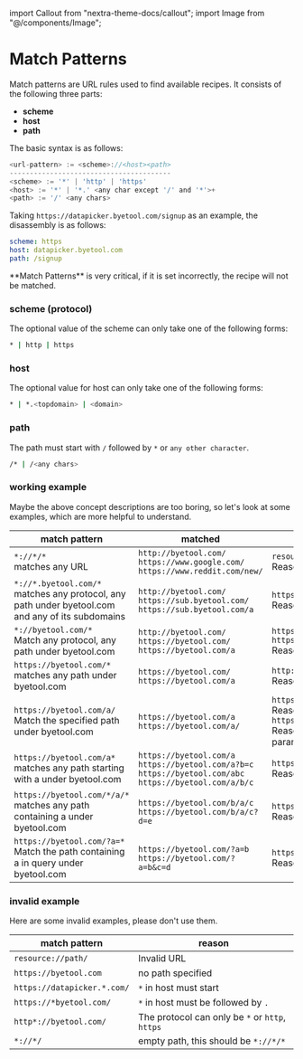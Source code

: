 import Callout from "nextra-theme-docs/callout";
import Image from "@/components/Image";

# Match Patterns

Match patterns are URL rules used to find available recipes. It consists of the following three parts:

- **scheme**
- **host**
- **path**

The basic syntax is as follows:

```js
<url-pattern> := <scheme>://<host><path>
----------------------------------------
<scheme> := '*' | 'http' | 'https'
<host> := '*' | '*.' <any char except '/' and '*'>+
<path> := '/' <any chars>
```

Taking `https://datapicker.byetool.com/signup` as an example, the disassembly is as follows:

```yaml
scheme: https
host: datapicker.byetool.com
path: /signup
```

<Callout emoji="💡">
**Match Patterns** is very critical, if it is set incorrectly, the recipe will not be matched.
</Callout>

### scheme (protocol)

The optional value of the scheme can only take one of the following forms:

```bash
* | http | https
```

### host

The optional value for host can only take one of the following forms:

```bash
* | *.<topdomain> | <domain>
```

### path

The path must start with `/` followed by `*` or `any other character`.

```bash
/* | /<any chars>
```

### working example

Maybe the above concept descriptions are too boring, so let's look at some examples, which are more helpful to understand.

| match pattern                                                                                        | matched                                                                                                               | mismatch                                                                                                          |
| ---------------------------------------------------------------------------------------------------- | --------------------------------------------------------------------------------------------------------------------- | ----------------------------------------------------------------------------------------------------------------- |
| `*://*/*`<br/>matches any URL                                                                        | `http://byetool.com/`<br/>`https://www.google.com/`<br/>`https://www.reddit.com/new/`                                 | `resource://a/b/c/`<br/>Reason: not a valid URL                                                                   |
| `*://*.byetool.com/*`<br/>matches any protocol, any path under byetool.com and any of its subdomains | `http://byetool.com/`<br/>`https://sub.byetool.com/`<br/>`https://sub.byetool.com/a`                                  | `https://www.google.com/`<br/>Reason: mismatch host                                                               |
| `*://byetool.com/*`<br/>Match any protocol, any path under byetool.com                               | `http://byetool.com/`<br/>`https://byetool.com/`<br/>`https://byetool.com/a`                                          | `https://a.byetool.com/`<br/>`https://www.google.com/`<br/>Reason: mismatch host                                  |
| `https://byetool.com/*`<br/>matches any path under byetool.com                                       | `https://byetool.com/`<br/>`https://byetool.com/a`                                                                    | `http://byetool.com/`<br/>Reason: mismatch protocol                                                               |
| `https://byetool.com/a/`<br/>Match the specified path under byetool.com                              | `https://byetool.com/a`<br/>`https://byetool.com/a/`                                                                  | `https://byetool.com/`<br/>Reason: mismatch path<br/>`https://byetool.com/a?b=c`<br/>Reason: with query parameter |
| `https://byetool.com/a*`<br/>matches any path starting with a under byetool.com                      | `https://byetool.com/a`<br/>`https://byetool.com/a?b=c`<br/>`https://byetool.com/abc`<br/>`https://byetool.com/a/b/c` | `https://byetool.com/b`<br/>Reason: mismatch path                                                                 |
| `https://byetool.com/*/a/*`<br/>matches any path containing a under byetool.com                      | `https://byetool.com/b/a/c`<br/>`https://byetool.com/b/a/c?d=e`                                                       | `https://byetool.com/b/c/d`<br/>Reason: mismatch path                                                             |
| `https://byetool.com/?a=*`<br/>Match the path containing a in query under byetool.com                | `https://byetool.com/?a=b`<br/>`https://byetool.com/?a=b&c=d`                                                         | `https://byetool.com/b/c/d`<br/>Reason: mismatch path                                                             |

### invalid example

Here are some invalid examples, please don't use them.

| match pattern               | reason                                          |
| --------------------------- | ----------------------------------------------- |
| `resource://path/`          | Invalid URL                                     |
| `https://byetool.com`       | no path specified                               |
| `https://datapicker.*.com/` | `*` in host must start                          |
| `https://*byetool.com/`     | `*` in host must be followed by `.`             |
| `http*://byetool.com/`      | The protocol can only be `*` or `http`, `https` |
| `*://*/`                    | empty path, this should be `*://*/*`            |
